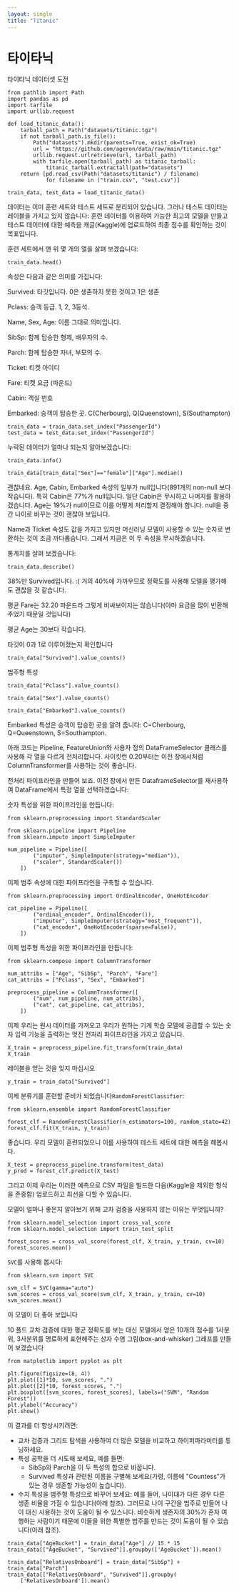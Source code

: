 ```yaml
---
layout: single
title: "Titanic"
---
```


# 타이타닉

타이타닉 데이터셋 도전

```
from pathlib import Path
import pandas as pd
import tarfile
import urllib.request

def load_titanic_data():
    tarball_path = Path("datasets/titanic.tgz")
    if not tarball_path.is_file():
        Path("datasets").mkdir(parents=True, exist_ok=True)
        url = "https://github.com/ageron/data/raw/main/titanic.tgz"
        urllib.request.urlretrieve(url, tarball_path)
        with tarfile.open(tarball_path) as titanic_tarball:
            titanic_tarball.extractall(path="datasets")
    return [pd.read_csv(Path("datasets/titanic") / filename)
            for filename in ("train.csv", "test.csv")]

train_data, test_data = load_titanic_data()
```

데이터는 이미 훈련 세트와 테스트 세트로 분리되어 있습니다. 그러나 테스트 데이터는 레이블을 가지고 있지 않습니다: 훈련 데이터를 이용하여 가능한 최고의 모델을 만들고 테스트 데이터에 대한 예측을 캐글(Kaggle)에 업로드하여 최종 점수를 확인하는 것이 목표입니다.

훈련 세트에서 맨 위 몇 개의 열을 살펴 보겠습니다:


`train_data.head()`

속성은 다음과 같은 의미를 가집니다:

Survived: 타깃입니다. 0은 생존하지 못한 것이고 1은 생존

Pclass: 승객 등급. 1, 2, 3등석.

Name, Sex, Age: 이름 그대로 의미입니다.

SibSp: 함께 탑승한 형제, 배우자의 수.

Parch: 함께 탑승한 자녀, 부모의 수.

Ticket: 티켓 아이디

Fare: 티켓 요금 (파운드)

Cabin: 객실 번호

Embarked: 승객이 탑승한 곳. C(Cherbourg), Q(Queenstown), S(Southampton)

```
train_data = train_data.set_index("PassengerId")
test_data = test_data.set_index("PassengerId")
```
누락된 데이터가 얼마나 되는지 알아보겠습니다:
```
train_data.info()

train_data[train_data["Sex"]=="female"]["Age"].median()
```
괜찮네요. Age, Cabin, Embarked 속성의 일부가 null입니다(891개의 non-null 보다 작습니다). 특히 Cabin은 77%가 null입니다. 일단 Cabin은 무시하고 나머지를 활용하겠습니다. Age는 19%가 null이므로 이를 어떻게 처리할지 결정해야 합니다. null을 중간 나이로 바꾸는 것이 괜찮아 보입니다.

Name과 Ticket 속성도 값을 가지고 있지만 머신러닝 모델이 사용할 수 있는 숫자로 변환하는 것이 조금 까다롭습니다. 그래서 지금은 이 두 속성을 무시하겠습니다.

통계치를 살펴 보겠습니다:

```
train_data.describe()
```
38%만 Survived입니다. :( 거의 40%에 가까우므로 정확도를 사용해 모델을 평가해도 괜찮을 것 같습니다.

평균 Fare는 32.20 파운드라 그렇게 비싸보이지는 않습니다(아마 요금을 많이 반환해 주었기 때문일 것입니다)

평균 Age는 30보다 작습니다.

타깃이 0과 1로 이루어졌는지 확인합니다

```
train_data["Survived"].value_counts()
```
범주형 특성
```
train_data["Pclass"].value_counts()

train_data["Sex"].value_counts()

train_data["Embarked"].value_counts()
```
Embarked 특성은 승객이 탑승한 곳을 알려 줍니다: C=Cherbourg, Q=Queenstown, S=Southampton.

아래 코드는 Pipeline, FeatureUnion와 사용자 정의 DataFrameSelector 클래스를 사용해 각 열을 다르게 전처리합니다. 사이킷런 0.20부터는 이전 장에서처럼 ColumnTransformer를 사용하는 것이 좋습니다.

전처리 파이프라인을 만들어 보죠. 이전 장에서 만든 DataframeSelector를 재사용하여 DataFrame에서 특정 열을 선택하겠습니다:

숫자 특성을 위한 파이프라인을 만듭니다:
```
from sklearn.preprocessing import StandardScaler

from sklearn.pipeline import Pipeline
from sklearn.impute import SimpleImputer

num_pipeline = Pipeline([
        ("imputer", SimpleImputer(strategy="median")),
        ("scaler", StandardScaler())
    ])

```
이제 범주 속성에 대한 파이프라인을 구축할 수 있습니다.
```
from sklearn.preprocessing import OrdinalEncoder, OneHotEncoder

cat_pipeline = Pipeline([
        ("ordinal_encoder", OrdinalEncoder()),    
        ("imputer", SimpleImputer(strategy="most_frequent")),
        ("cat_encoder", OneHotEncoder(sparse=False)),
    ])
```
이제 범주형 특성을 위한 파이프라인을 만듭니다:
```
from sklearn.compose import ColumnTransformer

num_attribs = ["Age", "SibSp", "Parch", "Fare"]
cat_attribs = ["Pclass", "Sex", "Embarked"]

preprocess_pipeline = ColumnTransformer([
        ("num", num_pipeline, num_attribs),
        ("cat", cat_pipeline, cat_attribs),
    ])
```
이제 우리는 원시 데이터를 가져오고 우리가 원하는 기계 학습 모델에 공급할 수 있는 숫자 입력 기능을 출력하는 멋진 전처리 파이프라인을 가지고 있습니다.
```
X_train = preprocess_pipeline.fit_transform(train_data)
X_train

```
레이블을 얻는 것을 잊지 마십시오
```
y_train = train_data["Survived"]
```
이제 분류기를 훈련할 준비가 되었습니다`RandomForestClassifier`:
```
from sklearn.ensemble import RandomForestClassifier

forest_clf = RandomForestClassifier(n_estimators=100, random_state=42)
forest_clf.fit(X_train, y_train)
```
좋습니다. 우리 모델이 훈련되었으니 이를 사용하여 테스트 세트에 대한 예측을 해봅시다.
```
X_test = preprocess_pipeline.transform(test_data)
y_pred = forest_clf.predict(X_test)
```
그리고 이제 우리는 이러한 예측으로 CSV 파일을 빌드한 다음(Kaggle을 제외한 형식을 존중함) 업로드하고 최선을 다할 수 있습니다.

모델이 얼마나 좋은지 알아보기 위해 교차 검증을 사용하지 않는 이유는 무엇입니까?




```
from sklearn.model_selection import cross_val_score
from sklearn.model_selection import train_test_split

forest_scores = cross_val_score(forest_clf, X_train, y_train, cv=10)
forest_scores.mean()
```
`SVC`를 사용해 봅시다:
```
from sklearn.svm import SVC

svm_clf = SVC(gamma="auto")
svm_scores = cross_val_score(svm_clf, X_train, y_train, cv=10)
svm_scores.mean()
```
이 모델이 더 좋아 보입니다

10 폴드 교차 검증에 대한 평균 정확도를 보는 대신 모델에서 얻은 10개의 점수를 1사분위, 3사분위를 명료하게 표현해주는 상자 수염 그림(box-and-whisker) 그래프를 만들어 보겠습니다

```
from matplotlib import pyplot as plt

plt.figure(figsize=(8, 4))
plt.plot([1]*10, svm_scores, ".")
plt.plot([2]*10, forest_scores, ".")
plt.boxplot([svm_scores, forest_scores], labels=("SVM", "Random Forest"))
plt.ylabel("Accuracy")
plt.show()
```
이 결과를 더 향상시키려면:

* 교차 검증과 그리드 탐색을 사용하여 더 많은 모델을 비교하고 하이퍼파라미터를 튜닝하세요.
* 특성 공학을 더 시도해 보세요, 예를 들면:
  * SibSp와 Parch을 이 두 특성의 합으로 바꿉니다.
  * Survived 특성과 관련된 이름을 구별해 보세요(가령, 이름에 "Countess"가 있는 경우 생존할 가능성이 높습니다).
* 수치 특성을 범주형 특성으로 바꾸어 보세요: 예를 들어, 나이대가 다른 경우 다른 생존 비율을 가질 수 있습니다(아래 참조). 그러므로 나이 구간을 범주로 만들어 나이 대신 사용하는 것이 도움이 될 수 있스니다. 비슷하게 생존자의 30%가 혼자 여행하는 사람이기 때문에 이들을 위한 특별한 범주를 만드는 것이 도움이 될 수 있습니다(아래 참조).

```
train_data["AgeBucket"] = train_data["Age"] // 15 * 15
train_data[["AgeBucket", "Survived"]].groupby(['AgeBucket']).mean()
```
```
train_data["RelativesOnboard"] = train_data["SibSp"] + train_data["Parch"]
train_data[["RelativesOnboard", "Survived"]].groupby(
    ['RelativesOnboard']).mean()
```
